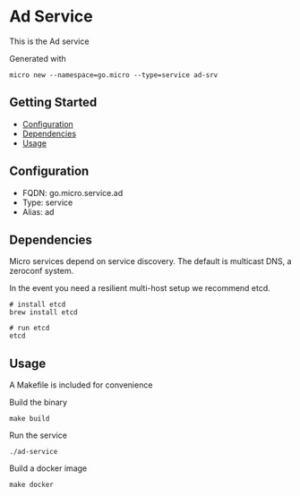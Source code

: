# Ad Service

This is the Ad service

Generated with

```
micro new --namespace=go.micro --type=service ad-srv
```

## Getting Started

- [Configuration](#configuration)
- [Dependencies](#dependencies)
- [Usage](#usage)

## Configuration

- FQDN: go.micro.service.ad
- Type: service
- Alias: ad

## Dependencies

Micro services depend on service discovery. The default is multicast DNS, a zeroconf system.

In the event you need a resilient multi-host setup we recommend etcd.

```
# install etcd
brew install etcd

# run etcd
etcd
```

## Usage

A Makefile is included for convenience

Build the binary

```
make build
```

Run the service
```
./ad-service
```

Build a docker image
```
make docker
```